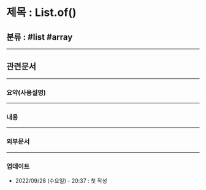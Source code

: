 # 제목 : List.of()

## 분류 : #list #array #

---
## 관련문서

----
### 요약(사용설명)

---
### 내용

----
### 외부문서

----
### 업데이트
-  2022/09/28 (수요일) - 20:37 : 첫 작성









